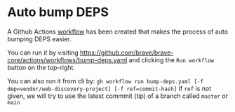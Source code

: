 # Auto bump DEPS

A Github Actions [workflow](https://github.com/brave/brave-core/actions/workflows/bump-deps.yaml) has been created that makes the process of auto bumping DEPS easier.

You can run it by visiting https://github.com/brave/brave-core/actions/workflows/bump-deps.yaml
and clicking the `Run workflow` button on the top-right.

You can also run it from cli by: `gh workflow run bump-deps.yaml [-f dep=vendor/web-discovery-project] [-f ref=commit-hash]`
If `ref` is not given, we will try to use the latest commmit (tip) of a branch called `master` or `main`
